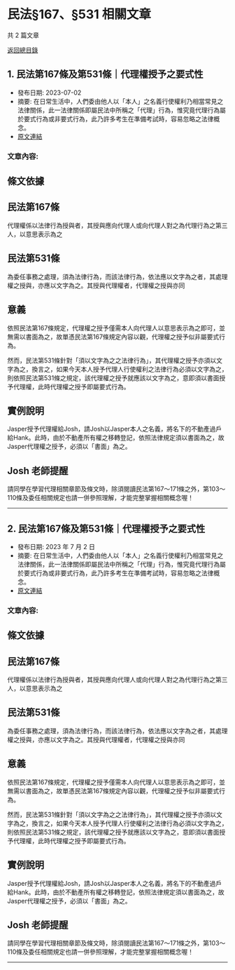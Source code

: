 # 民法§167、§531 相關文章

共 2 篇文章

[返回總目錄](00_總目錄.md)

## 1. 民法第167條及第531條｜代理權授予之要式性

- 發布日期: 2023-07-02
- 摘要: 在日常生活中，人們委由他人以「本人」之名義行使權利乃相當常見之法律關係，此一法律關係即屬民法中所稱之「代理」行為，惟究竟代理行為屬於要式行為或非要式行為，此乃許多考生在準備考試時，容易忽略之法律概念。
- [原文連結](https://www.jasper-realestate.com/%e4%bb%a3%e7%90%86%e6%ac%8a%e6%8e%88%e4%ba%88%e4%b9%8b%e8%a6%81%e5%bc%8f%e6%80%a7_%e6%b0%91%e6%b3%95%e7%ac%ac_167_%e6%a2%9d%e5%8f%8a%e7%ac%ac_531_%e6%a2%9d/)

### 文章內容:

## 條文依據

## 民法第167條

代理權係以法律行為授與者，其授與應向代理人或向代理人對之為代理行為之第三人，以意思表示為之

## 民法第531條

為委任事務之處理，須為法律行為，而該法律行為，依法應以文字為之者，其處理權之授與，亦應以文字為之。其授與代理權者，代理權之授與亦同

## 意義

依照民法第167條規定，代理權之授予僅需本人向代理人以意思表示為之即可，並無需以書面為之，故單憑民法第167條規定內容以觀，代理權之授予似非屬要式行為。

然而，民法第531條針對「須以文字為之之法律行為」，其代理權之授予亦須以文字為之，換言之，如果今天本人授予代理人行使權利之法律行為必須以文字為之，則依照民法第531條之規定，該代理權之授予就應該以文字為之，意即須以書面授予代理權，此時代理權之授予即屬要式行為。

## 實例說明

Jasper授予代理權給Josh，請Josh以Jasper本人之名義，將名下的不動產過戶給Hank。此時，由於不動產所有權之移轉登記，依照法律規定須以書面為之，故Jasper代理權之授予，必須以「書面」為之。

## Josh 老師提醒

請同學在學習代理相關章節及條文時，除須閱讀民法第167～171條之外，第103～110條及委任相關規定也請一併參照理解，才能完整掌握相關概念喔！

---

## 2. 民法第167條及第531條｜代理權授予之要式性

- 發布日期: 2023 年 7 月 2 日
- 摘要: 在日常生活中，人們委由他人以「本人」之名義行使權利乃相當常見之法律關係，此一法律關係即屬民法中所稱之「代理」行為，惟究竟代理行為屬於要式行為或非要式行為，此乃許多考生在準備考試時，容易忽略之法律概念。
- [原文連結](https://www.jasper-realestate.com/%e4%bb%a3%e7%90%86%e6%ac%8a%e6%8e%88%e4%ba%88%e4%b9%8b%e8%a6%81%e5%bc%8f%e6%80%a7_%e6%b0%91%e6%b3%95%e7%ac%ac_167_%e6%a2%9d%e5%8f%8a%e7%ac%ac_531_%e6%a2%9d/)

### 文章內容:

## 條文依據

## 民法第167條

代理權係以法律行為授與者，其授與應向代理人或向代理人對之為代理行為之第三人，以意思表示為之

## 民法第531條

為委任事務之處理，須為法律行為，而該法律行為，依法應以文字為之者，其處理權之授與，亦應以文字為之。其授與代理權者，代理權之授與亦同

## 意義

依照民法第167條規定，代理權之授予僅需本人向代理人以意思表示為之即可，並無需以書面為之，故單憑民法第167條規定內容以觀，代理權之授予似非屬要式行為。

然而，民法第531條針對「須以文字為之之法律行為」，其代理權之授予亦須以文字為之，換言之，如果今天本人授予代理人行使權利之法律行為必須以文字為之，則依照民法第531條之規定，該代理權之授予就應該以文字為之，意即須以書面授予代理權，此時代理權之授予即屬要式行為。

## 實例說明

Jasper授予代理權給Josh，請Josh以Jasper本人之名義，將名下的不動產過戶給Hank。此時，由於不動產所有權之移轉登記，依照法律規定須以書面為之，故Jasper代理權之授予，必須以「書面」為之。

## Josh 老師提醒

請同學在學習代理相關章節及條文時，除須閱讀民法第167～171條之外，第103～110條及委任相關規定也請一併參照理解，才能完整掌握相關概念喔！

---

